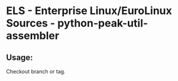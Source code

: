 # ELS - Enterprise Linux/EuroLinux Sources - python-peak-util-assembler
 
## Usage:
  Checkout branch or tag.
